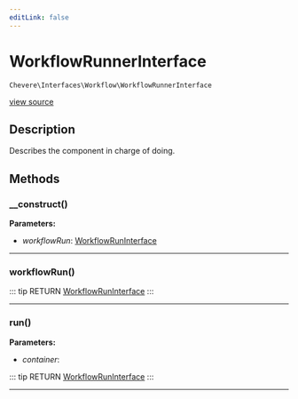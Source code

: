 ```yaml
---
editLink: false
---
```


# WorkflowRunnerInterface

`Chevere\Interfaces\Workflow\WorkflowRunnerInterface`

[view source](https://github.com/chevere/chevere/blob/master/src/Chevere/Interfaces/Workflow/WorkflowRunnerInterface.php)

## Description

Describes the component in charge of doing.

## Methods

### __construct()

**Parameters:**

- *workflowRun*: [WorkflowRunInterface](./WorkflowRunInterface.md)

---

### workflowRun()

::: tip RETURN
[WorkflowRunInterface](./WorkflowRunInterface.md)
:::

---

### run()

**Parameters:**

- *container*: 

::: tip RETURN
[WorkflowRunInterface](./WorkflowRunInterface.md)
:::

---
